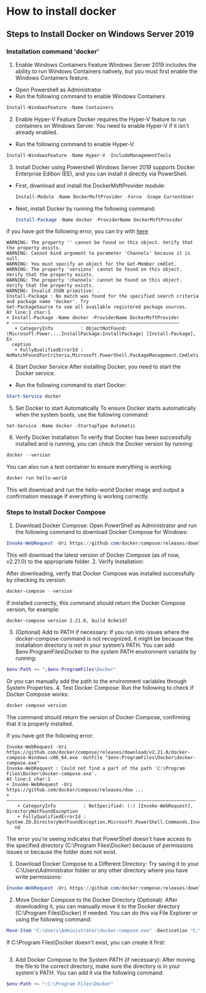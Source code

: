 # How to install docker
## Steps to Install Docker on Windows Server 2019
### Installation command 'docker'
1. Enable Windows Containers Feature
  Windows Server 2019 includes the ability to run Windows Containers natively, but you must first enable the Windows Containers feature.
  * Open Powershell as Administrator
  * Run the following command to enable Windows Containers
  ``` powershell
  Install-WindowsFeature -Name Containers
  ```
2. Enable Hyper-V Feature
  Docker requires the Hyper-V feature to run containers on Windows Server. You need to enable Hyper-V if it isn't already enabled.
  
  * Run the following command to enable Hyper-V:
  ``` powershell
  Install-WindowsFeature -Name Hyper-V -IncludeManagementTools
  ```
3. Install Docker using Powershell
  Windows Server 2019 supports Docker Enterprise Edition (EE), and you can install it directly via PowerShell.

  * First, download and install the DockerMsftProvider module:
    ``` powershell
    Install-Module -Name DockerMsftProvider -Force -Scope CurrentUser
    ```
  * Next, install Docker by running the following command:
    ``` powershell
    Install-Package -Name docker -ProviderName DockerMsftProvider
    ```
 if you have got the following error, you can try with [here](https://learn.microsoft.com/en-us/virtualization/windowscontainers/quick-start/set-up-environment?tabs=dockerce#windows-server-1)
 ```
WARNING: The property '' cannot be found on this object. Verify that the property exists.
WARNING: Cannot bind argument to parameter 'Channels' because it is null.
WARNING: You must specify an object for the Get-Member cmdlet.
WARNING: The property 'versions' cannot be found on this object. Verify that the property exists.
WARNING: The property 'channels' cannot be found on this object. Verify that the property exists.
WARNING: Invalid JSON primitive: .
Install-Package : No match was found for the specified search criteria and package name 'docker'. Try
Get-PackageSource to see all available registered package sources.
At line:1 char:1
+ Install-Package -Name docker -ProviderName DockerMsftProvider
+ ~~~~~~~~~~~~~~~~~~~~~~~~~~~~~~~~~~~~~~~~~~~~~~~~~~~~~~~~~~~~~
    + CategoryInfo          : ObjectNotFound: (Microsoft.Power....InstallPackage:InstallPackage) [Install-Package], Ex
   ception
    + FullyQualifiedErrorId : NoMatchFoundForCriteria,Microsoft.PowerShell.PackageManagement.Cmdlets.InstallPackage
```

4. Start Docker Service
After installing Docker, you need to start the Docker service.

* Run the following command to start Docker:
``` powershell
Start-Service docker
```
5. Set Docker to start Automatically
To ensure Docker starts automatically when the system boots, use the following command:
``` powhershell
Set-Service -Name docker -StartupType Automatic
```
6. Verify Docker Installation
To verify that Docker has been successfully installed and is running, you can check the Docker version by running:
``` powershell
docker --version
```
You can also run a test container to ensure everything is working:
``` powershell
docker run hello-world
```
This will download and run the hello-world Docker image and output a confirmation message if everything is working correctly.
### Steps to Install Docker Compose
1. Download Docker Compose:
Open PowerShell as Administrator and run the following command to download Docker Compose for Windows:
``` powershell
Invoke-WebRequest -Uri https://github.com/docker/compose/releases/download/v2.21.0/docker-compose-Windows-x86_64.exe -OutFile "$env:ProgramFiles\Docker\docker-compose.exe"
```
This will download the latest version of Docker Compose (as of now, v2.21.0) to the appropriate folder.
2. Verify Installation:

After downloading, verify that Docker Compose was installed successfully by checking its version:
``` powershell
docker-compose --version
```
If installed correctly, this command should return the Docker Compose version, for example:
```
docker-compose version 2.21.0, build 8c6e1d7
```
3. (Optional) Add to PATH if necessary:
If you run into issues where the docker-compose command is not recognized, it might be because the installation directory is not in your system’s PATH.
You can add $env:ProgramFiles\Docker to the system PATH environment variable by running:
``` powershell
$env:Path += ";$env:ProgramFiles\Docker"
```
Or you can manually add the path to the environment variables through System Properties.
4. Test Docker Compose:
Run the following to check if Docker Compose works:
``` powershell
docker compose version
```
The command should return the version of Docker Compose, confirming that it is properly installed.

If you have got the following error:
```
Invoke-WebRequest -Uri https://github.com/docker/compose/releases/download/v2.21.0/docker-compose-Windows-x86_64.exe -OutFile "$env:ProgramFiles\Docker\docker-compose.exe"
Invoke-WebRequest : Could not find a part of the path 'C:\Program Files\Docker\docker-compose.exe'.
At line:1 char:1
+ Invoke-WebRequest -Uri https://github.com/docker/compose/releases/dow ...
+ ~~~~~~~~~~~~~~~~~~~~~~~~~~~~~~~~~~~~~~~~~~~~~~~~~~~~~~~~~~~~~~~~~~~~~
    + CategoryInfo          : NotSpecified: (:) [Invoke-WebRequest], DirectoryNotFoundException
    + FullyQualifiedErrorId : System.IO.DirectoryNotFoundException,Microsoft.PowerShell.Commands.InvokeWebRequestComma
   nd
```
The error you're seeing indicates that PowerShell doesn't have access to the specified directory (C:\Program Files\Docker\) because of permissions issues or because the folder does not exist.
1. Download Docker Compose to a Different Directory:
Try saving it to your C:\Users\Administrator folder or any other directory where you have write permissions:
``` powershell
Invoke-WebRequest -Uri https://github.com/docker/compose/releases/download/v2.21.0/docker-compose-Windows-x86_64.exe -OutFile "C:\Users\Administrator\docker-compose.exe"
```
2. Move Docker Compose to the Docker Directory (Optional):
After downloading it, you can manually move it to the Docker directory (C:\Program Files\Docker) if needed. You can do this via File Explorer or using the following command:
``` powershell
Move-Item "C:\Users\Administrator\docker-compose.exe" -Destination "C:\Program Files\Docker\docker-compose.exe"
```
If C:\Program Files\Docker doesn't exist, you can create it first:
``` powhershell
```
3. Add Docker Compose to the System PATH (if necessary):
After moving the file to the correct directory, make sure the directory is in your system's PATH. You can add it via the following command:
``` powershell
$env:Path += ";C:\Program Files\Docker"
```
